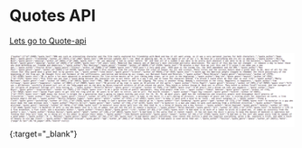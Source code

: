 # Quotes API

[Lets go to Quote-api](https://quotes-from-all-over-the-world.herokuapp.com/api/v1/quotes)

![A test image](quote-api.png){:target="_blank"}
